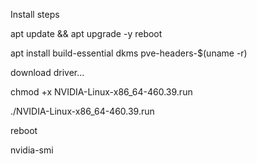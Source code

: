 Install steps


apt update && apt upgrade -y
reboot

apt install build-essential dkms pve-headers-$(uname -r)

download driver...

chmod +x NVIDIA-Linux-x86_64-460.39.run

./NVIDIA-Linux-x86_64-460.39.run

reboot

nvidia-smi
